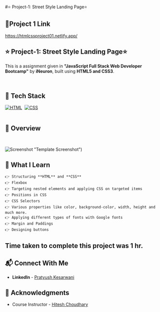 #⭐ Project-1: Street Style Landing Page⭐
## 🔗Project 1 Link
https://htmlcssproject01.netlify.app/



## ⭐ Project-1: Street Style Landing Page⭐



This is a assignment given in **"JavaScript Full Stack Web Developer Bootcamp"** by **iNeuron**, built using **HTML5 and CSS3**.
<br>

<br>

## 📌 Tech Stack

[![HTML](https://img.shields.io/badge/html5%20-%23E34F26.svg?&style=for-the-badge&logo=html5&logoColor=white)](https://github.com/pk170970)&nbsp;
[![CSS](https://img.shields.io/badge/css3%20-%231572B6.svg?&style=for-the-badge&logo=css3&logoColor=white)](https://github.com/pk170970)&nbsp;
<br>
<br>

## 📌 Overview

<br>

![Screenshot](./screenshot.png) "Template Screenshot")


## 📌 What I Learn
    👉 Structuring **HTML** and **CSS**
    👉 Flexbox 
    👉 Targeting nested elements and applying CSS on targeted items
    👉 Positions in CSS
    👉 CSS Selectors
    👉 Various properties like color, background-color, width, height and much more.
    👉 Applying different types of fonts with Google fonts
    👉 Margin and Paddings
    👉 Designing buttons

## Time taken to complete this project was **1 hr**.

## 📬 Connect With Me

- **LinkedIn** - [Pratyush Kesarwani](https://www.linkedin.com/in/pratyush-kesarwani-2b6601171/)

## 📌 Acknowledgments

- Course Instructor - [Hitesh Choudhary](https://github.com/hiteshchoudhary)
